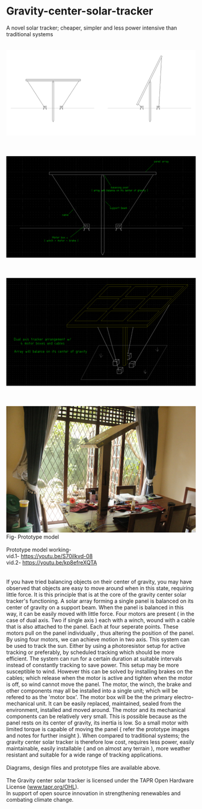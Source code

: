 # Gravity-center-solar-tracker
A novel solar tracker; cheaper, simpler and less power intensive than traditional systems 
<br>
<br>
<br>
![alt text](https://github.com/Aightm8/Gravity-center-solar-tracker/blob/master/Image%20files/gravity%20center%20solar%20tracker%20white%20%5BCC%20BY%5D.PNG)
<br>
<br>
<br>
<br>
![alt text](https://github.com/Aightm8/Gravity-center-solar-tracker/blob/master/Image%20files/gravity%20center%20solar%20tracker%20%5BCC%20BY%5D.PNG)
<br>
<br>
<br>
<br>
![alt text](https://github.com/Aightm8/Gravity-center-solar-tracker/blob/master/Image%20files/dual%20axis%20gravity%20center%20solar%20tracker%20%5BCC%20BY%5D.PNG)
<br>
<br>
<br>
<br>
![alt text](https://github.com/Aightm8/Gravity-center-solar-tracker/blob/master/gravity%20center%20solar%20tracker%20prototype%20model/_MG_9337.JPG)
<br>
Fig- Prototype model
<br>
<br>
Prototype model working- <br>
vid.1- https://youtu.be/S70iIkvd-08 <br>
vid.2- https://youtu.be/kp8efreXQTA <br>
<br>
<br>
If you have tried balancing objects on their center of gravity, you may have observed that objects are easy to move around when in this state, requiring little force. It is this principle that is at the core of the gravity center solar tracker's functioning.
A solar array forming a single panel is balanced on its center of gravity on a support beam. When the panel is balanced in this way, it can be easily moved with little force. Four motors are present ( in the case of dual axis. Two if single axis ) each with a winch, wound with a cable that is also attached to the panel. Each at four seperate points. These motors pull on the panel individually , thus altering the position of the panel. By using four motors, we can achieve motion in two axis. This system can be used to track the sun. Either by using a photoresistor setup for active tracking or preferably, by scheduled tracking which should be more efficient. The system can run for a certain duration at suitable intervals instead of constantly tracking to save power. This setup may be more susceptible to wind. However this can be solved by installing brakes on the cables; which release when the motor is active and tighten when the motor is off, so wind cannot move the panel. The motor, the winch, the brake and other components may all be installed into a single unit; which will be refered to as the 'motor box'. The motor box will be the the primary electro-mechanical unit. It can be easily replaced, maintained, sealed from the environment, installed and moved around. The motor and its mechanical components can be relatively very small. This is possible because as the panel rests on its center of gravity, its inertia is low. So a small motor with limited torque is capable of moving the panel { refer the prototype images and notes for further insight }. When compared to traditional systems; the gravity center solar tracker is therefore low cost, requires less power, easily maintainable, easily installable ( and on almost any terrain ), more weather resistant and suitable for a wide range of tracking applications.
<br>
<br>
Diagrams, design files and prototype files are available above.
<br>
<br>
The Gravity center solar tracker is licensed under the TAPR Open Hardware License (www.tapr.org/OHL). <br>
In support of open source innovation in strengthening renewables and combating climate change.
